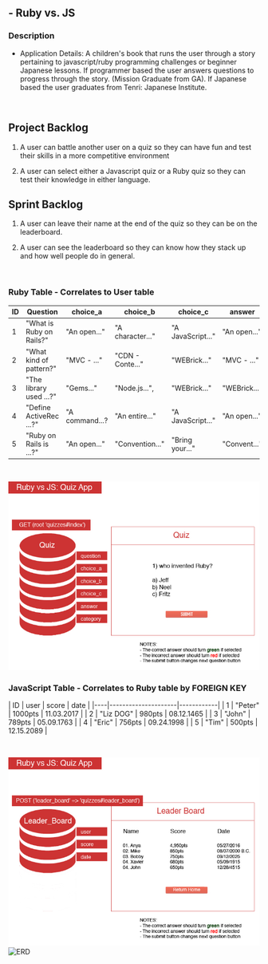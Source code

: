 ## - Ruby vs. JS
### Description
- Application Details:
A children's book that runs the user through a story pertaining to javascript/ruby programming challenges or beginner Japanese lessons. If programmer based the user answers questions to progress through the story. (Mission Graduate from GA). If Japanese based the user graduates from Tenri: Japanese Institute.

<br/>


## Project Backlog

1) A user can battle another user on a quiz so they can have fun and test their skills in a more competitive environment

2) A user can select either a Javascript quiz or a Ruby quiz so they can test their knowledge in either language.



## Sprint Backlog

1) A user can leave their name at the end of the quiz so they can be on the leaderboard.

2) A user can see the leaderboard so they can know how they stack up and how well people do in general.

<br/>



### Ruby Table - Correlates to User table

| ID | Question                  | choice_a         |      choice_b    |      choice_c     |    answer    | category |
|----|---------------------------|------------------|------------------|-------------------|--------------|----------|
| 1  | "What is Ruby on Rails?"  | "An open..."     | "A character..." | "A JavaScript..." | "An open..." |  "ruby"  |
| 2  | "What kind of pattern?"   | "MVC -  ..."     | "CDN - Conte..." | "WEBrick..."      | "MVC -  ..." |  "ruby"  |
| 3  | "The library used ...?"   | "Gems..."        | "Node.js...",    | "WEBrick..."      | "WEBrick..." |  "ruby"  |
| 4  | "Define ActiveRec ...?"   | "A command...?   | "An entire..."   | "A JavaScript..." | "An open..." |  "ruby"  |
| 5  | "Ruby on Rails is ...?"   | "An open..."     | "Convention..."  | "Bring your..."   | "Convent..." |  "ruby"  |

<br/>


![ERD](https://github.com/SaintClever/Project_04/blob/master/resources/quiz.jpg)


### JavaScript Table - Correlates to Ruby table by FOREIGN KEY

| ID | user      | score   |    date    |
|----|---------------------|------------|
| 1  | "Peter"   | 1000pts | 11.03.2017 |
| 2  | "Liz DOG" | 980pts  | 08.12.1465 | 
| 3  | "John"    | 789pts  | 05.09.1763 |
| 4  | "Eric"    | 756pts  | 09.24.1998 |
| 5  | "Tim"     | 500pts  | 12.15.2089 |

<br/>

![ERD](https://github.com/SaintClever/Project_04/blob/master/resources/leader_board.jpg)
![ERD](https://github.com/SaintClever/Project_04/blob/master/resources/rubyOnRails_final.gif)

